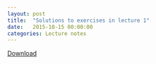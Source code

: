 ```yaml
---
layout: post
title:  "Solutions to exercises in lecture 1"
date:   2015-10-15 00:00:00
categories: Lecture notes
---
```


[Download](http://nbviewer.ipython.org/url/raw.githubusercontent.com/ggorman/Introduction-to-programming-for-geoscientists/master/notebook/Lecture-1-Introduction-to-programming-for-geoscientists-Solutions.ipynb)


